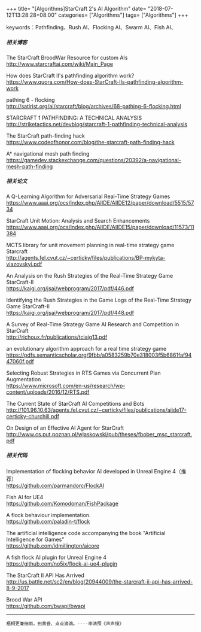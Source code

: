 +++
title= "[Algorithms]StarCraft 2's AI Algorithm"
date= "2018-07-12T13:28:28+08:00"
categories= ["Algorithms"]
tags= ["Algorithms"]
+++

keywords：Pathfinding、Rush AI、Flocking AI、Swarm AI、Fish AI、

##### 相关博客

The StarCraft BroodWar Resource for custom AIs  
http://www.starcraftai.com/wiki/Main_Page

How does StarCraft II's pathfinding algorithm work?  
https://www.quora.com/How-does-StarCraft-IIs-pathfinding-algorithm-work

pathing 6 - flocking  
http://satirist.org/ai/starcraft/blog/archives/68-pathing-6-flocking.html

STARCRAFT 1 PATHFINDING: A TECHNICAL ANALYSIS  
http://striketactics.net/devblog/starcraft-1-pathfinding-technical-analysis

The StarCraft path-finding hack  
https://www.codeofhonor.com/blog/the-starcraft-path-finding-hack

A* navigational mesh path finding  
https://gamedev.stackexchange.com/questions/20392/a-navigational-mesh-path-finding

##### 相关论文

A Q-Learning Algorithm for Adversarial Real-Time Strategy Games  
https://www.aaai.org/ocs/index.php/AIIDE/AIIDE12/paper/download/5515/5734  

StarCraft Unit Motion: Analysis and Search Enhancements  
https://www.aaai.org/ocs/index.php/AIIDE/AIIDE15/paper/download/11573/11384

MCTS library for unit movement planning in real-time strategy game Starcraft  
http://agents.fel.cvut.cz/~certicky/files/publications/BP-mykyta-viazovskyi.pdf

An Analysis on the Rush Strategies of the Real-Time Strategy Game StarCraft-II  
https://kaigi.org/jsai/webprogram/2017/pdf/446.pdf

Identifying the Rush Strategies in the Game Logs of the Real-Time Strategy Game StarCraft-II  
https://kaigi.org/jsai/webprogram/2017/pdf/448.pdf

A Survey of Real-Time Strategy Game AI Research and Competition in StarCraft  
http://richoux.fr/publications/tciaig13.pdf

an evolutionary algorithm approach for a real time strategy game  
https://pdfs.semanticscholar.org/9fbb/a0583259b70e318003f5b6861faf9447060f.pdf

Selecting Robust Strategies in RTS Games via Concurrent Plan Augmentation  
https://www.microsoft.com/en-us/research/wp-content/uploads/2016/12/RTS.pdf

The Current State of StarCraft AI Competitions and Bots  
http://101.96.10.63/agents.fel.cvut.cz/~certicky/files/publications/aiide17-certicky-churchill.pdf

On Design of an Effective AI Agent for StarCraft  
http://www.cs.put.poznan.pl/wjaskowski/pub/theses/fbober_msc_starcraft.pdf

##### 相关代码

Implementation of flocking behavior AI developed in Unreal Engine 4（推荐）  
https://github.com/parmandorc/FlockAI

Fish AI for UE4  
https://github.com/Komodoman/FishPackage

A flock behaviour implementation.  
https://github.com/paladin-t/flock

The artificial intelligence code accompanying the book "Artificial Intelligence for Games"  
https://github.com/idmillington/aicore

A fish flock AI plugin for Unreal Engine 4  
https://github.com/no5ix/flock-ai-ue4-plugin

The StarCraft II API Has Arrived  
http://us.battle.net/sc2/en/blog/20944009/the-starcraft-ii-api-has-arrived-8-9-2017

Brood War API  
https://github.com/bwapi/bwapi

***
`梧桐更兼细雨，到黄昏、点点滴滴。----李清照《声声慢》`